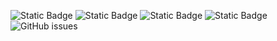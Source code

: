 ![Static Badge](https://img.shields.io/badge/blacklists-60-000000) ![Static Badge](https://img.shields.io/badge/blacklisted-2824063-cc0000) ![Static Badge](https://img.shields.io/badge/whitelisted-2249-00CC00) ![Static Badge](https://img.shields.io/badge/streaming_blacklist-28107-000000) ![GitHub issues](https://img.shields.io/github/issues/fabriziosalmi/blacklists)
